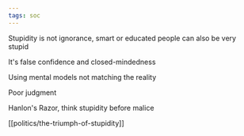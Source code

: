 ```yaml
---
tags: soc
---
```


Stupidity is not ignorance, smart or educated people can also be very stupid

It's false confidence and closed-mindedness

Using mental models not matching the reality

Poor judgment

Hanlon's Razor, think stupidity before malice

[[politics/the-triumph-of-stupidity]]
